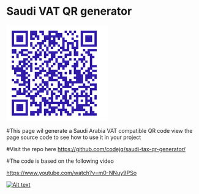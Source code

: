 # Saudi VAT QR generator

![QRCODE](https://github.com/codejq/saudi-tax-qr-generator/blob/master/qr.png?raw=true)


#This page wil generate a Saudi Arabia VAT compatible QR code view the page source code to see how to use it in your project

#Visit the repo here https://github.com/codejq/saudi-tax-qr-generator/

#The code is based on the following video

https://www.youtube.com/watch?v=m0-NNuy9PSo


[![Alt text](https://img.youtube.com/vi/m0-NNuy9PSo/0.jpg)](https://www.youtube.com/watch?v=m0-NNuy9PSo)

